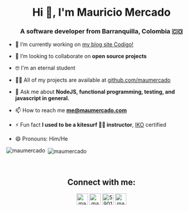 <h1 align="center">Hi 👋, I'm Mauricio Mercado</h1>
<h3 align="center">A software developer from Barranquilla, Colombia 🇨🇴</h3>

- 🔭 I’m currently working on [my blog site Codigo!](https://codigo.sh)

- 👯 I’m looking to collaborate on **open source projects**

- 🤓 I'm an eternal student

- 👨‍💻 All of my projects are available at [github.com/maumercado](github.com/maumercado)

- 💬 Ask me about **NodeJS, functional programming, testing, and javascript in general.**

- 📫 How to reach me **me@maumercado.com**

- ⚡ Fun fact **I used to be a kitesurf 🏄‍♀️ instructor**, [IKO](https://www.ikont.com/) certified

- 😄 Pronouns: Him/He

<p><img align="left" src="https://github-readme-stats.vercel.app/api/top-langs/?username=maumercado&layout=compact&hide=html" alt="maumercado" /></p>
<p>&nbsp;<img align="center" src="https://github-readme-stats.vercel.app/api?username=maumercado&show_icons=true" alt="maumercado" /></p>

<br >
<h2 align="center">Connect with me:</h2>

<p align="center" background="white">
<a href="https://twitter.com/maumercado" target="blank"><img align="center" src="https://cdn.jsdelivr.net/npm/simple-icons@3.0.1/icons/twitter.svg" alt="maumercado" height="30" width="30" /></a>
<a href="https://linkedin.com/in/mauromercado" target="blank"><img align="center" src="https://cdn.jsdelivr.net/npm/simple-icons@3.0.1/icons/linkedin.svg" alt="mauromercado" height="30" width="30" /></a>
<a href="https://stackoverflow.com/users/590100" target="blank"><img align="center" src="https://cdn.jsdelivr.net/npm/simple-icons@3.0.1/icons/stackoverflow.svg" alt="590100" height="30" width="30" /></a>
<a href="https://instagram.com/maumercado" target="blank"><img align="center" src="https://cdn.jsdelivr.net/npm/simple-icons@3.0.1/icons/instagram.svg" alt="maumercado" height="30" width="30" /></a>
</p>
